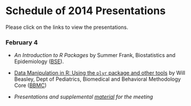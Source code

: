 Schedule of 2014 Presentations
============

Please click on the links to view the presentations.

### February 4
 * *An Introduction to R Packages* by Summer Frank, Biostatistics and Epidemiology ([BSE](http://coph.ouhsc.edu/departments/bse/)).
 
 * [Data Manipulation in R: Using the `plyr` package and other tools](./02_February/DataManipulationInR.pptx) by Will Beasley, Dept of Pediatrics, Biomedical and Behavioral Methodology Core ([BBMC](http://ouhsc.edu/BBMC/))
 
 * *Presentations and supplemental [material](./02_February/) for the meeting*
 